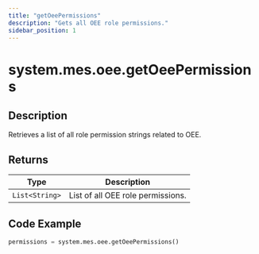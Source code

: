 ```yaml
---
title: "getOeePermissions"
description: "Gets all OEE role permissions."
sidebar_position: 1
---
```


# system.mes.oee.getOeePermissions

## Description
Retrieves a list of all role permission strings related to OEE.

## Returns
| Type         | Description                          |
|--------------|--------------------------------------|
| `List<String>` | List of all OEE role permissions.    |

## Code Example
```python
permissions = system.mes.oee.getOeePermissions()
```

